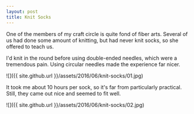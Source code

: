```yaml
---
layout: post
title: Knit Socks
---
```

One of the members of my craft circle is quite fond of fiber arts. Several of us
had done some amount of knitting, but had never knit socks, so she offered to
teach us.

I'd knit in the round before using double-ended needles, which were a tremendous
pain. Using circular needles made the experience far nicer.

![]({{ site.github.url }}/assets/2016/06/knit-socks/01.jpg)

It took me about 10 hours per sock, so it's far from particularly practical.
Still, they came out nice and seemed to fit well.

![]({{ site.github.url }}/assets/2016/06/knit-socks/02.jpg)
